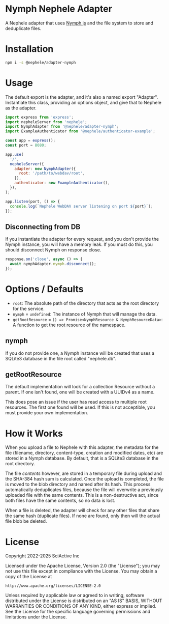 # Nymph Nephele Adapter

A Nephele adapter that uses [Nymph.js](https://nymph.io/) and the file system to store and deduplicate files.

# Installation

```sh
npm i -s @nephele/adapter-nymph
```

# Usage

The default export is the adapter, and it's also a named export "Adapter". Instantiate this class, providing an options object, and give that to Nephele as the adapter.

```js
import express from 'express';
import nepheleServer from 'nephele';
import NymphAdapter from '@nephele/adapter-nymph';
import ExampleAuthenticator from '@nephele/authenticator-example';

const app = express();
const port = 8080;

app.use(
  '/',
  nepheleServer({
    adapter: new NymphAdapter({
      root: '/path/to/webdav/root',
    }),
    authenticator: new ExampleAuthenticator(),
  }),
);

app.listen(port, () => {
  console.log(`Nephele WebDAV server listening on port ${port}`);
});
```

## Disconnecting from DB

If you instantiate the adapter for every request, and you don't provide the Nymph instance, you will have a memory leak. If you must do this, you should disconnect Nymph on response close.

```js
response.on('close', async () => {
  await nymphAdapter.nymph.disconnect();
});
```

# Options / Defaults

- `root`: The absolute path of the directory that acts as the root directory for the service.
- `nymph` = `undefined`: The instance of Nymph that will manage the data.
- `getRootResource` = `() => Promise<NymphResource & NymphResourceData>`: A function to get the root resource of the namespace.

## nymph

If you do not provide one, a Nymph instance will be created that uses a SQLite3 database in the file root called "nephele.db".

## getRootResource

The default implementation will look for a collection Resource without a parent. If one isn't found, one will be created with a UUIDv4 as a name.

This does pose an issue if the user has read access to multiple root resources. The first one found will be used. If this is not acceptible, you must provide your own implementation.

# How it Works

When you upload a file to Nephele with this adapter, the metadata for the file (filename, directory, content-type, creation and modified dates, etc) are stored in a Nymph database. By default, that is a SQLite3 database in the root directory.

The file _contents_ however, are stored in a temporary file during upload and the SHA-384 hash sum is calculated. Once the upload is completed, the file is moved to the blob directory and named after its hash. This process automatically deduplicates files, because the file will overwrite a previously uploaded file with the same contents. This is a non-destructive act, since both files have the same contents, so no data is lost.

When a file is deleted, the adapter will check for any other files that share the same hash (duplicate files). If none are found, only then will the actual file blob be deleted.

# License

Copyright 2022-2025 SciActive Inc

Licensed under the Apache License, Version 2.0 (the "License");
you may not use this file except in compliance with the License.
You may obtain a copy of the License at

    http://www.apache.org/licenses/LICENSE-2.0

Unless required by applicable law or agreed to in writing, software
distributed under the License is distributed on an "AS IS" BASIS,
WITHOUT WARRANTIES OR CONDITIONS OF ANY KIND, either express or implied.
See the License for the specific language governing permissions and
limitations under the License.
